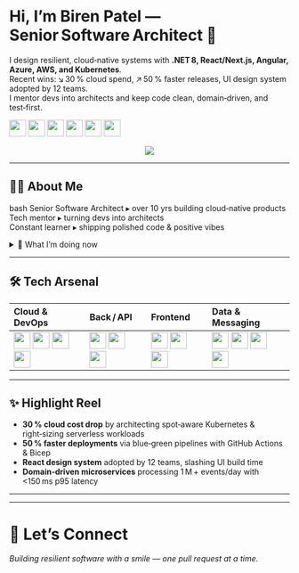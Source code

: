 # Hi, I’m **Biren Patel** — Senior Software Architect 👋  

I design resilient, cloud‑native systems with **.NET 8, React/Next.js, Angular, Azure, AWS, and Kubernetes**.  
Recent wins: ↘ 30 % cloud spend, ↗ 50 % faster releases, UI design system adopted by 12 teams.  
I mentor devs into architects and keep code clean, domain‑driven, and test‑first.  

<div align="center">
  <p align="left"> 
    <img src="https://cdn.jsdelivr.net/gh/devicons/devicon@latest/icons/dotnetcore/dotnetcore-original.svg" height="30" width="30"/>       
    <img src="https://cdn.jsdelivr.net/gh/devicons/devicon@latest/icons/react/react-original-wordmark.svg" height="30" width="30"/>
    <img src="https://cdn.jsdelivr.net/gh/devicons/devicon@latest/icons/nextjs/nextjs-original.svg" height="30" width="30"/>
    <img src="https://cdn.jsdelivr.net/gh/devicons/devicon@latest/icons/angularjs/angularjs-original.svg" height="30" width="30"/>         
    <img src="https://cdn.jsdelivr.net/gh/devicons/devicon@latest/icons/azure/azure-original.svg" height="30" width="30"/>
    <img src="https://cdn.jsdelivr.net/gh/devicons/devicon@latest/icons/amazonwebservices/amazonwebservices-original-wordmark.svg" height="30" width="30"/>     
  </p>
</div>
          
                    
<!--![Tech](https://img.shields.io/badge/.NET8-512BD4?logo=dotnet&logoColor=white) ![React](https://img.shields.io/badge/React-61DAFB?logo=react&logoColor=black) ![Angular](https://img.shields.io/badge/Angular-DD0031?logo=angular&logoColor=white) ![Azure](https://img.shields.io/badge/Azure-0078D4?logo=microsoftazure&logoColor=white) ![AWS](https://img.shields.io/badge/AWS-232F3E?logo=amazonaws&logoColor=white) -->

<!-- banner -->
<p align="center">
  <img src="https://readme-typing-svg.demolab.com?font=Fira+Code&size=28&duration=2800&pause=1200&color=00BFFF&width=700&height=70&center=true&lines=Hey%2C+I%E2%80%99m+Biren+%F0%9F%91%8B;Senior+Software+Architect;Polyglot+cloud+ninja+(.NET%2C+JS%2C+DevOps)">
</p>

---

## 🙋‍♂️ About Me
bash
Senior Software Architect ▸ over 10 yrs building cloud‑native products  
Tech mentor ▸ turning devs into architects  
Constant learner ▸ shipping polished code & positive vibes

<details>
  <summary>🚀 What I’m doing now</summary>

- ⚙️ Designing **event‑driven .NET 8** services on **Azure Container Apps** & **AWS Fargate**  
- 🧩 Rolling out **React + Next.js micro‑frontends** with **Nx** workspaces  
- 🗂️ Automating infra via **Terraform**, **Bicep**, and **GitHub Actions**  
- 🧑‍🎓 Coaching teams in clean architecture & domain‑driven design  
</details>

---    
          
## 🛠️ Tech Arsenal
          
| Cloud & DevOps | Back / API | Frontend | Data & Messaging |
| :--- | :--- | :--- | :--- |
| <img src="https://cdn.jsdelivr.net/gh/devicons/devicon@latest/icons/azure/azure-original.svg" height="30" width="30"/> <img src="https://cdn.jsdelivr.net/gh/devicons/devicon@latest/icons/amazonwebservices/amazonwebservices-original-wordmark.svg" height="30" width="30"/> <img src="https://cdn.jsdelivr.net/gh/devicons/devicon@latest/icons/kubernetes/kubernetes-original.svg" height="30" width="30"/> <img src="https://cdn.jsdelivr.net/gh/devicons/devicon@latest/icons/terraform/terraform-original.svg" height="30" width="30"/>| <img src="https://cdn.jsdelivr.net/gh/devicons/devicon@latest/icons/dotnetcore/dotnetcore-original.svg" height="30" width="30"/> <img src="https://cdn.jsdelivr.net/gh/devicons/devicon@latest/icons/csharp/csharp-original.svg" height="30" width="30"/> <img src="https://cdn.jsdelivr.net/gh/devicons/devicon@latest/icons/d3js/d3js-original.svg" height="30" width="30"/> | <img src="https://cdn.jsdelivr.net/gh/devicons/devicon@latest/icons/react/react-original-wordmark.svg" height="30" width="30"/> <img src="https://cdn.jsdelivr.net/gh/devicons/devicon@latest/icons/nextjs/nextjs-original.svg" height="30" width="30"/> <img src="https://cdn.jsdelivr.net/gh/devicons/devicon@latest/icons/angularjs/angularjs-original.svg" height="30" width="30"/>  | <img src="https://cdn.jsdelivr.net/gh/devicons/devicon@latest/icons/postgresql/postgresql-original-wordmark.svg" height="30" width="30"/> <img src="https://cdn.jsdelivr.net/gh/devicons/devicon@latest/icons/redis/redis-original-wordmark.svg" height="30" width="30"/> <img src="https://cdn.jsdelivr.net/gh/devicons/devicon@latest/icons/rabbitmq/rabbitmq-original.svg" height="30" width="30"/> <img src="https://cdn.jsdelivr.net/gh/devicons/devicon@latest/icons/mongodb/mongodb-original-wordmark.svg" height="30" width="30"/>
          

---

## ✨ Highlight Reel

- **30 % cloud cost drop** by architecting spot‑aware Kubernetes & right‑sizing serverless workloads  
- **50 % faster deployments** via blue‑green pipelines with GitHub Actions & Bicep  
- **React design system** adopted by 12 teams, slashing UI build time  
- **Domain‑driven microservices** processing 1 M + events/day with <150 ms p95 latency  

---

<!--## 📈 GitHub Analytics
<p align="center">
  <div align="left">
    <img src="https://github-readme-stats.vercel.app/api?username=birenpatel6&theme=transparent&show_icons=true&rank_icon=default" height="165"/>
    <img src="https://github-readme-stats.vercel.app/api/top-langs/?username=birenpatel6&layout=compact&theme=transparent" height="165"/>
  </div>
</p>-->

---

# 💌 Let’s Connect
<p align="left"><i>Building resilient software with a smile — one pull request at a time.</i></p>
